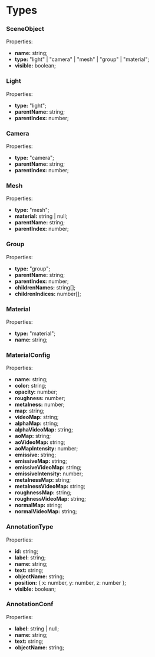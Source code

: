 # Types

### SceneObject
Properties:
- **name:** string;
- **type:** "light" | "camera" | "mesh" | "group" | "material";
- **visible:** boolean;

### Light
Properties:
- **type:** "light";
- **parentName:** string;
- **parentIndex:** number;

### Camera
Properties:
- **type:** "camera";
- **parentName:** string;
- **parentIndex:** number;

### Mesh
Properties:
- **type:** "mesh";
- **material:** string | null;
- **parentName:** string;
- **parentIndex:** number;

### Group
Properties:
- **type:** "group";
- **parentName:** string;
- **parentIndex:** number;
- **childrenNames:** string[];
- **childrenIndices:** number[];

### Material
Properties:
- **type:** "material";
- **name:** string;

### MaterialConfig
Properties:
- **name:** string;
- **color:** string;
- **opacity:** number;
- **roughness:** number;
- **metalness:** number;
- **map:** string;
- **videoMap:** string;
- **alphaMap:** string;
- **alphaVideoMap:** string;
- **aoMap:** string;
- **aoVideoMap:** string;
- **aoMapIntensity:** number;
- **emissive:** string;
- **emissiveMap:** string;
- **emissiveVideoMap:** string;
- **emissiveIntensity:** number;
- **metalnessMap:** string;
- **metalnessVideoMap:** string;
- **roughnessMap:** string;
- **roughnessVideoMap:** string;
- **normalMap:** string;
- **normalVideoMap:** string;

### AnnotationType
Properties:
- **id:** string;
- **label:** string;
- **name:** string;
- **text:** string;
- **objectName:** string;
- **position:** { x: number, y: number, z: number };
- **visible:** boolean;

### AnnotationConf
Properties:
- **label:** string | null;
- **name:** string;
- **text:** string;
- **objectName:** string;